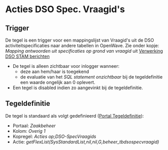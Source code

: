 # Acties DSO Spec. Vraagid's

## Trigger

De tegel is een trigger voor een mappingslijst van Vraagid's uit de DSO activiteitspecificaties naar andere tabellen in OpenWave. Zie onder kopje: *Mapping antwoorden uit specificaties op grond van vraagid* uit [Verwerking DSO STAM berichten](../programmablokken/verwerking_dso_stam_berichten.md)

- De tegel is alleen zichtbaar voor inlogger wanneer:
  - deze aan hem/haar is toegekend
  - de evaluatie van het *SQL statement onzichtbaar* bij de tegeldefinitie een waarde ongelijk aan 0 oplevert.
- Een tegel is disabled indien zo aangevinkt bij de tegeldefinitie.

## Tegeldefinitie

De tegel is standaard als volgt gedefinieerd ([Portal Tegeldefinitie](../../../../instellen_inrichten/portaldefinitie/portal_tegel.md)):

- Portaal: *Zaakbeheer*
- Kolom: *Overig 1*
- Kopregel: *Acties op;DSO-SpecVraagids*
- Actie: *getFlexList(SysStandardList,nil,nil,G,beheer_tbdsospecvraagid)*
